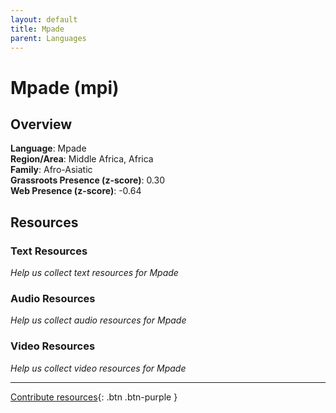 ```yaml
---
layout: default
title: Mpade
parent: Languages
---
```


# Mpade (mpi)

## Overview

**Language**: Mpade  
**Region/Area**: Middle Africa, Africa  
**Family**: Afro-Asiatic  
**Grassroots Presence (z-score)**: 0.30  
**Web Presence (z-score)**: -0.64  

## Resources

### Text Resources
*Help us collect text resources for Mpade*

### Audio Resources
*Help us collect audio resources for Mpade*

### Video Resources
*Help us collect video resources for Mpade*

---

[Contribute resources](https://forms.office.com/e/1SfLJx3u1r){: .btn .btn-purple }
